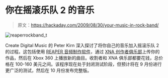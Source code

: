 # 你在摇滚乐队 2 的音乐

> 原文：<https://hackaday.com/2009/08/30/your-music-in-rock-band/>

![reaperrockband_t](img/2ec7fe8067ad3006ba73af2b78f9dc47.png "reaperrockband_t")

Create Digital Music 的 Peter Kirn 深入探讨了将你自己的音乐加入摇滚乐队 2 的过程。这包括使用 [REAPER 音频制作软件](http://www.reaper.fm/)，通过 [XNA 创作者俱乐部](http://creators.xna.com/en-US/)上传你的作品，然后在 Xbox 360 上播放新的曲目。收割者和 XNA 俱乐部都要花钱，总价格在 100-160 美元之间。该程序现在处于封闭测试阶段，但预计将在 9 月份进行更广泛的测试，然后在 10 月份发布完整版。